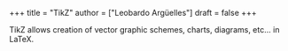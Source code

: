 +++
title = "TikZ"
author = ["Leobardo Argüelles"]
draft = false
+++

TikZ allows creation of vector graphic schemes, charts, diagrams, etc... in
LaTeX.

